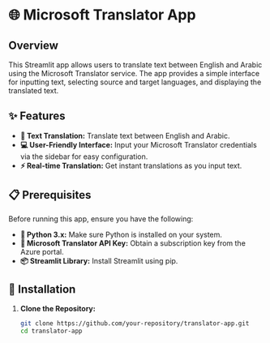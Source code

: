 # 🌐 Microsoft Translator App

## Overview

This Streamlit app allows users to translate text between English and Arabic using the Microsoft Translator service. The app provides a simple interface for inputting text, selecting source and target languages, and displaying the translated text.

## ✨ Features

- **📝 Text Translation:** Translate text between English and Arabic.
- **💻 User-Friendly Interface:** Input your Microsoft Translator credentials via the sidebar for easy configuration.
- **⚡ Real-time Translation:** Get instant translations as you input text.

## 📋 Prerequisites

Before running this app, ensure you have the following:

- **🐍 Python 3.x:** Make sure Python is installed on your system.
- **🔑 Microsoft Translator API Key:** Obtain a subscription key from the Azure portal.
- **📦 Streamlit Library:** Install Streamlit using pip.

## 🚀 Installation

1. **Clone the Repository:**
   ```bash
   git clone https://github.com/your-repository/translator-app.git
   cd translator-app
